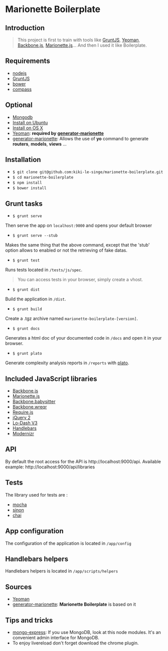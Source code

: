 # Marionette Boilerplate

## Introduction

> This project is first to train with tools like [GruntJS](http://gruntjs.com/), [Yeoman](http://yeoman.io/), [Backbone.js](http://backbonejs.org/), [Marionette.js](http://marionettejs.com/)... And then I used it like Boilerplate.

## Requirements

 * [nodejs](http://nodejs.org/)
 * [GruntJS](http://gruntjs.com/)
 * [bower](http://bower.io/)
 * [compass](http://compass-style.org/)

## Optional

 * [Mongodb](http://www.mongodb.org/)
  * [Install on Ubuntu](http://docs.mongodb.org/manual/tutorial/install-mongodb-on-ubuntu/)
  * [Install on OS X](http://docs.mongodb.org/manual/tutorial/install-mongodb-on-os-x/)
 * [Yeoman](http://yeoman.io/): **required by [generator-marionette](https://github.com/mrichard/generator-marionette)**
 * [generator-marionette](https://github.com/mrichard/generator-marionette): Allows the use of **yo** command to generate **routers**, **models**, **views** ...

## Installation

* `$ git clone git@github.com:kiki-le-singe/marionette-boilerplate.git`
* `$ cd marionette-boilerplate`
* `$ npm install`
* `$ bower install`

## Grunt tasks

* `$ grunt serve`

Then serve the app on `localhost:9000` and opens your default browser

* `$ grunt serve --stub`

Makes the same thing that the above command, except that the 'stub' option allows to enabled or not the retrieving of fake datas.

* `$ grunt test`

Runs tests located in `/tests/js/spec`.

> You can access tests in your browser, simply create a vhost.

* `$ grunt dist`

Build the application in `/dist`.

* `$ grunt build`

Create a .tgz archive named `marionette-boilerplate-[version]`.

* `$ grunt docs`

Generates a html doc of your documented code in `/docs` and open it in your browser.

* `$ grunt plato`

Generate complexity analysis reports in `/reports` with [plato](https://github.com/es-analysis/plato).

## Included JavaScript libraries

 * [Backbone.js](http://backbonejs.org/)
 * [Marionette.js](http://marionettejs.com/)
 * [Backbone.babysitter](https://github.com/marionettejs/backbone.babysitter)
 * [Backbone.wreqr](https://github.com/marionettejs/backbone.wreqr)
 * [Require.js](http://requirejs.org/)
 * [jQuery 2](http://jquery.com/)
 * [Lo-Dash V3](http://lodash.com/)
 * [Handlebars](http://handlebarsjs.com/)
 * [Modernizr](http://modernizr.com/)

## API

By default the root access for the API is http://localhost:9000/api. Available example: http://localhost:9000/api/libraries

## Tests

The library used for tests are :

 * [mocha](http://visionmedia.github.io/mocha/)
 * [sinon](http://sinonjs.org/)
 * [chai](http://chaijs.com/)

## App configuration

The configuration of the application is located in `/app/config`

## Handlebars helpers

Handlebars helpers is located in `/app/scripts/helpers`

## Sources

 * [Yeoman](http://yeoman.io/)
 * [generator-marionette](https://github.com/mrichard/generator-marionette): **Marionette Boilerplate** is based on it

## Tips and tricks

 * [mongo-express](https://www.npmjs.org/package/mongo-express): If you use MongoDB, look at this node modules. It's an convenient admin interface for MongoDB.
 * To enjoy livereload don't forget download the chrome plugin.
